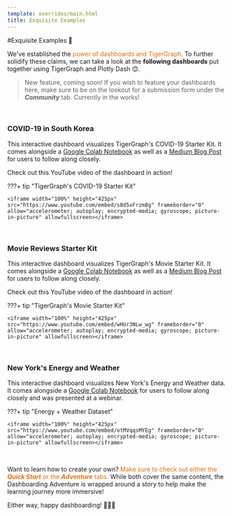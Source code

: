 ```yaml
---
template: overrides/main.html
title: Exquisite Examples
---
```


#Exquisite Examples 🥳

We've established the <font color='#DD6EOF'> power of dashboards and TigerGraph. </font> To further solidify
these claims, we can take a look at the **following dashboards** put together
using TigerGraph and Plotly Dash 😊.
> New feature, coming soon! If you wish to feature your dashboards here, make sure to be on the
lookout for a submission form under the ***Community*** tab. Currently in the works!  

&nbsp; &nbsp;

### COVID-19 in South Korea

This interactive dashboard visualizes TigerGraph's COVID-19 Starter Kit. It comes alongside a
[Google Colab Notebook](https://colab.research.google.com/drive/1ElzCA9BXJsNuJxn7yq7Mgfmvwtvf-lag?usp=sharing)
 as well as a [Medium Blog Post](https://towardsdatascience.com/mapping-covid-19-cases-with-plotly-and-tigergraph-f529f32c1a40)
for users to follow along closely.

Check out this YouTube video of the dashboard in action!

???+ tip "TigerGraph's COVID-19 Starter Kit"

    <iframe width="100%" height="425px" src="https://www.youtube.com/embed/s8d5xFrzm8g" frameborder="0" allow="accelerometer; autoplay; encrypted-media; gyroscope; picture-in-picture" allowfullscreen></iframe>

&nbsp; &nbsp;



### Movie Reviews Starter Kit


This interactive dashboard visualizes TigerGraph's Movie Starter Kit. It comes alongside a
[Google Colab Notebook](https://colab.research.google.com/drive/1eF7SY_2D9ynAEHjmU3xjOLI7xWSR7FH0#scrollTo=Nxhp_9GZ0MQL)
 as well as a [Medium Blog Post](https://advit-deepak.medium.com/visualizing-movie-recommendations-using-plotly-and-tigergraph-4052eae27d82)
for users to follow along closely.

Check out this YouTube video of the dashboard in action!

???+ tip "TigerGraph's Movie Starter Kit"

    <iframe width="100%" height="425px" src="https://www.youtube.com/embed/wHUr3NLw_wg" frameborder="0" allow="accelerometer; autoplay; encrypted-media; gyroscope; picture-in-picture" allowfullscreen></iframe>

&nbsp; &nbsp;

### New York's Energy and Weather

This interactive dashboard visualizes New York's Energy and Weather data. It comes alongside a
[Google Colab Notebook](https://colab.research.google.com/drive/1R8P6V8AGd7eumoIA6Poqh0Dy8BuKIThi?usp=sharing)
for users to follow along closely and was presented at a webinar. 

???+ tip "Energy + Weather Dataset"

    <iframe width="100%" height="425px" src="https://www.youtube.com/embed/otMVqqsMYEg" frameborder="0" allow="accelerometer; autoplay; encrypted-media; gyroscope; picture-in-picture" allowfullscreen></iframe>

&nbsp; &nbsp;

Want to learn how to create your own? <font color='#DD6E0F'>Make sure to check out either the ***Quick Start*** or the
***Adventure*** tabs.</font> While both cover the same content, the Dashboarding Adventure is wrapped
around a story to help make the learning journey more immersive!  

Either way, happy dashboarding! 🥳🥳🥳


&nbsp; &nbsp;

